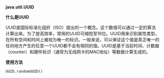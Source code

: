 **java.util.UUID**

**什么是UUID**

UUID是国际标准化组织（ISO）提出的一个概念。这个数值可以通过一定的算法计算出来。为了提高效率，常用的UUID可缩短至16位。UUID用来识别属性类型，在所有空间和时间上被视为唯一的标识。一般来说，可以保证这个值是真正唯一的任何地方产生的任意一个UUID都不会有相同的值。UUID是基于当前时间、计数器（counter）和硬件标识（通常为无线网卡的MAC地址）等数据计算生成的。

**使用方法**

`UUID.randomUUID()`

